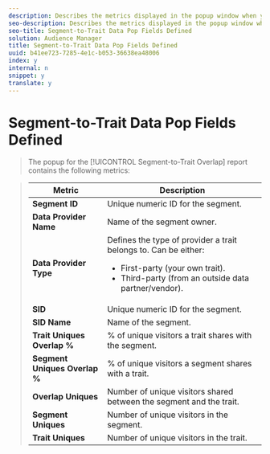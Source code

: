 ```yaml
---
description: Describes the metrics displayed in the popup window when you click an individual data point.
seo-description: Describes the metrics displayed in the popup window when you click an individual data point.
seo-title: Segment-to-Trait Data Pop Fields Defined
solution: Audience Manager
title: Segment-to-Trait Data Pop Fields Defined
uuid: b41ee723-7285-4e1c-b053-36638ea48006
index: y
internal: n
snippet: y
translate: y
---
```


# Segment-to-Trait Data Pop Fields Defined


>The popup for the [!UICONTROL  Segment-to-Trait Overlap] report contains the following metrics: 

><table id="table_4AF72754276242FFB11543635B43AD90">
 <thead>
  <tr>
   <th colname="col1" class="entry"> Metric </th>
   <th colname="col2" class="entry"> Description </th>
  </tr>
 </thead>
 <tbody>
  <tr>
   <td colname="col1"><b>Segment ID</b></td>
   <td colname="col2"> Unique numeric ID for the segment. </td>
  </tr>
  <tr>
   <td colname="col1"><b>Data Provider Name</b></td>
   <td colname="col2"> Name of the segment owner. </td>
  </tr>
  <tr>
   <td colname="col1"><b>Data Provider Type</b></td>
   <td colname="col2">Defines the type of provider a trait belongs to. Can be either: 
    <ul id="ul_0477C04A33FD4F5D998B98984E6554D3">
     <li id="li_50FCA48EDB5843AB8FB6C34ED2C0067D">First-party (your own trait). </li>
     <li id="li_4F6148EDAEFE43FA8D505944E9FE3855">Third-party (from an outside data partner/vendor). </li>
    </ul></td>
  </tr>
  <tr>
   <td colname="col1"><b>SID</b></td>
   <td colname="col2"> Unique numeric ID for the segment. </td>
  </tr>
  <tr>
   <td colname="col1"><b>SID Name</b></td>
   <td colname="col2"> Name of the segment. </td>
  </tr>
  <tr>
   <td colname="col1"><b>Trait Uniques Overlap %</b></td>
   <td colname="col2"> % of unique visitors a trait shares with the segment. </td>
  </tr>
  <tr>
   <td colname="col1"><b>Segment Uniques Overlap %</b></td>
   <td colname="col2"> % of unique visitors a segment shares with a trait. </td>
  </tr>
  <tr>
   <td colname="col1"><b>Overlap Uniques</b></td>
   <td colname="col2"> Number of unique visitors shared between the segment and the trait. </td>
  </tr>
  <tr>
   <td colname="col1"><b>Segment Uniques</b></td>
   <td colname="col2"> Number of unique visitors in the segment. </td>
  </tr>
  <tr>
   <td colname="col1"><b>Trait Uniques</b></td>
   <td colname="col2"> Number of unique visitors in the trait. </td>
  </tr>
 </tbody>
</table>

